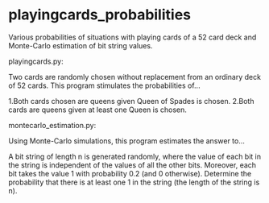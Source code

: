 # playingcards_probabilities
Various probabilities of situations with playing cards of a 52 card deck and Monte-Carlo estimation of bit string values.

playingcards.py:

Two cards are randomly chosen without replacement from an ordinary deck of 52 cards. This program stimulates the probabilities of...  

1.Both cards chosen are queens given Queen of Spades is chosen. 
2.Both cards are queens given at least one Queen is chosen.


montecarlo_estimation.py:

Using Monte-Carlo simulations, this program estimates the answer to...

A bit string of length n is generated randomly, where the value of each bit in the string 
is independent of the values of all the other bits. Moreover, each bit takes the value 1 
with probability 0.2 (and 0 otherwise).
Determine the probability that there is at least one 1 in the string (the length of the string is n).
